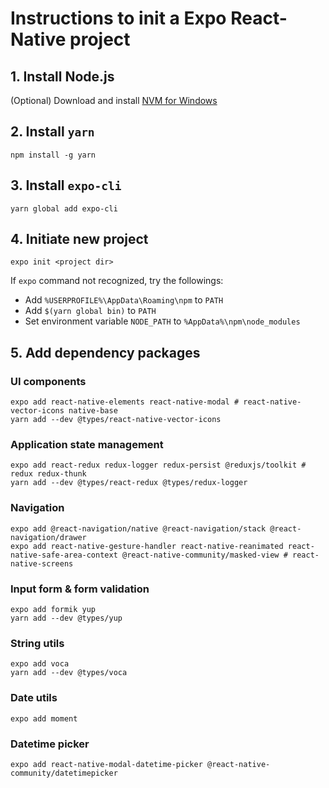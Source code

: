 # Instructions to init a Expo React-Native project

## 1. Install Node.js

(Optional) Download and install [NVM for Windows](https://github.com/coreybutler/nvm-windows/releases)



## 2. Install <code>yarn</code>

	npm install -g yarn

## 3. Install <code>expo-cli</code>

	yarn global add expo-cli

## 4. Initiate new project

	expo init <project dir>

If <code>expo</code> command not recognized, try the followings:

*	Add <code>%USERPROFILE%\AppData\Roaming\npm</code> to <code>PATH</code>
*	Add <code>$(yarn global bin)</code> to <code>PATH</code>
*	Set environment variable <code>NODE_PATH</code> to <code>%AppData%\npm\node_modules</code>

## 5. Add dependency packages

### UI components

	expo add react-native-elements react-native-modal # react-native-vector-icons native-base
	yarn add --dev @types/react-native-vector-icons

### Application state management

	expo add react-redux redux-logger redux-persist @reduxjs/toolkit # redux redux-thunk
	yarn add --dev @types/react-redux @types/redux-logger

### Navigation

	expo add @react-navigation/native @react-navigation/stack @react-navigation/drawer
	expo add react-native-gesture-handler react-native-reanimated react-native-safe-area-context @react-native-community/masked-view # react-native-screens

### Input form & form validation

	expo add formik yup
	yarn add --dev @types/yup

### String utils

	expo add voca
	yarn add --dev @types/voca

### Date utils

	expo add moment

### Datetime picker

	expo add react-native-modal-datetime-picker @react-native-community/datetimepicker
